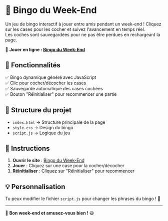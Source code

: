 # 🎉 Bingo du Week-End

Un jeu de bingo interactif à jouer entre amis pendant un week-end ! Cliquez sur les cases pour les cocher et suivez l'avancement en temps réel.  
Les coches sont sauvegardées pour ne pas être perdues en rechargeant la page.  

🔗 **Jouer en ligne : [Bingo du Week-End](https://kactus29.github.io/Bingo_WOX_2025/)**  

## 🚀 Fonctionnalités
✅ Bingo dynamique généré avec JavaScript  
✅ Clic pour cocher/décocher les cases  
✅ Sauvegarde automatique des cases cochées  
✅ Bouton "Réinitialiser" pour recommencer une partie  

## 📂 Structure du projet
- `index.html` → Structure principale de la page  
- `style.css` → Design du bingo  
- `script.js` → Logique du jeu  

## 📜 Instructions
1. **Ouvrir le site** : [Bingo du Week-End](https://kactus29.github.io/Bingo_WOX_2025/)  
2. **Jouer** : Cliquez sur une case pour la cocher/décocher  
3. **Réinitialiser** : Cliquez sur "Réinitialiser" pour recommencer  

## 💡 Personnalisation
Tu peux modifier le fichier `script.js` pour changer les phrases du bingo ! 🎲  

---

🎯 **Bon week-end et amusez-vous bien !** 😃  

